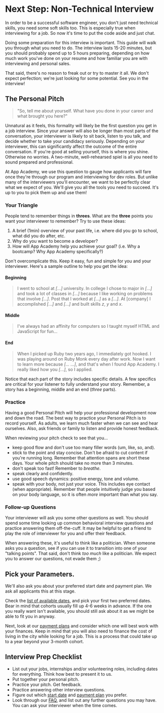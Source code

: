 # Next Step: Non-Technical Interview

In order to be a successful software engineer, you don't just need technical skills, you need some soft skills too. This is especially true when interviewing for a job. So now it's time to put the code aside and just chat.

Doing some preparation for this interview is important. This guide will walk you through what you need to do. The interview lasts 15-20 minutes, but you should probably spend up to 5 hours preparing, depending on how much work you've done on your resume and how familiar you are with interviewing and personal sales.

That said, there's no reason to freak out or try to master it all. We don't expect perfection; we're just looking for some potential. See you in the interview!

## The Personal Pitch

> "So, tell me about yourself. What have you done in your career and what brought you here?"

Unnatural as it feels, this formality will likely be the first question you get in a job interview. Since your answer will also be longer than most parts of the conversation, your interviewer is likely to sit back, listen to you talk, and decide whether to take your candidacy seriously. Depending on your interviewer, this can significantly affect the outcome of the entire conversation.
If you're good at selling yourself, this is where you shine. Otherwise no worries. A two-minute, well-rehearsed spiel is all you need to sound prepared and professional.

At App Academy, we use this question to gauge how applicants will fare once they're through our program and interviewing for dev roles. But unlike many of the interviewers you'll encounter, we want to be perfectly clear what we expect of you. We'll give you all the tools you need to succeed. It's up to you to pick them up and use them!

### Your Triangle

People tend to remember things in **threes**. What are the **three** points you want your interviewer to remember? Try to use these ideas:

1. A brief (1min) overview of your past life, i.e. where did you go to school, what did you do after, etc.
2. Why do you want to become a developer?
3. How will App Academy help you achieve your goal? (i.e. Why a bootcamp? Why App Academy specifically?)

Don't overcomplicate this. Keep it easy, fun and simple for you and your interviewer. Here's a sample outline to help you get the idea:

#### Beginning

> I went to school at _[...]_ university. In college I chose to major in _[...]_ and took a lot of classes in _[...]_ because I like working on problems that involve _[...]_. Post that I worked at _[...]_ as a _[...]_. At [company] I accomplished _[...]_ and _[...]_ and built skills _z_, _y_ and _x_.

#### Middle

> I've always had an affinity for computers so I taught myself HTML and JavaScript for fun...

#### End

> When I picked up Ruby two years ago, I immediately got hooked. I was playing around on Ruby Monk every day after work. Now I want to learn more because _[... ...]_, and that's when I found App Academy. I really liked how you _[...]_, so I applied.

Notice that each part of the story includes specific details. A few specifics are critical for your listener to fully understand your story. Remember, a story has a beginning, middle and an end (_three_ parts).

### Practice

Having a good Personal Pitch will help your professional development now and down the road. The best way to practice your Personal Pitch is to record yourself. As adults, we learn much faster when we can see and hear ourselves. Also, ask friends or family to listen and provide honest feedback.

When reviewing your pitch check to see that you...

* keep good flow and don't use too many filler words (um, like, so, and).
* stick to the point and stay concise. Don't be afraid to cut content if you're running long. Remember that attention spans are short these days. Your whole pitch should take no more than 3 minutes.
* don't speak too fast! Remember to _breathe_.
* speak clearly and confidently.
* use good speech dynamics: positive energy, tone and volume.
* speak with your body, not just your voice. This includes eye contact (when appropriate). Remember that people intuitively judge you based on your body language, so it is often _more_ important than what you say.

### Follow-up Questions

Your interviewer will ask you some other questions as well. You should spend some time looking up common behavioral interview questions and practice answering them off-the-cuff. It may be helpful to get a friend to play the role of interviewer for you and offer their feedback.

When answering these, it's useful to think like a politician. When someone asks you a question, see if you can use it to transition into one of your "talking points". That said, don't think _too much_ like a politician. We expect you to answer our questions, not evade them ;)

## Pick your Parameters.

We'll also ask you about your preferred start date and payment plan. We ask all applicants this at this stage.

Check the [list of available dates][course-dates], and pick your first two preferred dates. Bear in mind that cohorts usually fill up 4-6 weeks in advance. If the one you really want isn't available, you should still ask about it as we might be able to fit you in anyway.

Next, look at our [payment plans][payment-plans] and consider which one will best work with your finances. Keep in mind that you will also need to finance the cost of living in the city while looking for a job. This is a process that could take up to a year beyond your 3-month cohort.

## Interview Prep Checklist

- List out your jobs, internships and/or volunteering roles, including dates for everything. Think how best to present it to us.
- Put together your personal pitch.
- Practice your pitch. Get feedback.
- Practice answering other interview questions.
- Figure out which [start date][course-dates] and [payment plan][payment-plans] you prefer.
- Look through our [FAQ][faq], and list out any further questions you may have. You can ask your interviewer when the time comes.


[faq]: https://appacademy.zendesk.com/hc/en-us/categories/202737947-Full-Time-Immersive
[course-dates]: https://www.appacademy.io/immersive/dates
[payment-plans]: https://s3-us-west-1.amazonaws.com/appacademy.io/New+Tuition+Plans+Image.pdf
